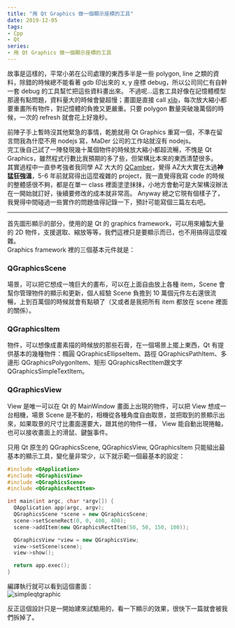 ```yaml
---
title: "用 Qt Graphics 做一個顯示座標的工具"
date: 2019-12-05
tags:
- Cpp
- Qt
series:
- 用 Qt Graphics 做一個顯示座標的工具 
---
```


故事是這樣的，平常小弟在公司處理的東西多半是一些 polygon, line 之類的資料，除錯的時候總不能看著 gdb 印出來的 x, y 座標 debug，所以公司同仁有自幹一套 debug 的工具幫忙把這些資料畫出來。
不過呢…這套工具好像在記憶體模型那邊有點問題，資料量大的時候會變超慢；畫圖是直接 call [xlib](https://tronche.com/gui/x/xlib/graphics/drawing/)，每次放大縮小都要重畫所有物件，對記憶體的負擔又更嚴重。只要 polygon 數量突破幾萬個的時候，一次的 refresh 就會花上好幾秒。  
<!--more-->

前陣子手上暫時沒其他緊急的事情，乾脆就用 Qt Graphics 重寫一個，不準在留言問我為什麼不用 nodejs 寫，MaDer 公司的工作站就沒有 nodejs。  
完工後自己試了一陣發現幾十萬個物件的時候放大縮小都超流暢，不愧是 Qt Graphics，雖然程式行數比我預期的多了些，但架構比本來的東西清楚很多。  
其實過程中一直參考強者我同學 AZ 大大的 [QCamber](https://github.com/aitjcize/QCamber)，覺得 AZ大大實在太過**神猛狂強溫**，5-6 年前就寫得出這麼複雜的 project，我一直覺得我寫 code 的時候的整體感很不夠，都是在單一 class 裡面塗塗抹抹，小地方會動可是大架構沒辦法在一開始就訂好，後續要修改的成本就非常高。 Anyway 總之它現有個樣子了，我覺得中間碰過一些實作的問題值得記錄一下，預計可能寫個三篇左右吧。  

----

首先圖形顯示的部分，使用的是 Qt 的 graphics framework，可以用來繪製大量的 2D 物件，支援選取、縮放等等，我們這裡只是要顯示而已，也不用搞得這麼複雜。  
Graphics framework 裡的三個基本元件就是：  

### QGraphicsScene
場景，可以把它想成一塊巨大的畫布，可以在上面自由放上各種 item，Scene 會幫你管理物件的顯示和更新，個人經驗 Scene 負擔到 10 萬個元件左右還很流暢，上到百萬個的時候就會有點頓了（又或者是我把所有 item 都放在 scene 裡面的關係）。
### QGraphicsItem
物件，可以想像成畫素描的時候放的那些石膏，在一個場景上擺上東西，Qt 有提供基本的幾種物件：橢圓 QGraphicsEllipseItem、路徑 QGraphicsPathItem、多邊形 QGraphicsPolygonItem、矩形 QGraphicsRectItem跟文字 QGraphicsSimpleTextItem。
### QGraphicsView
View 是唯一可以在 Qt 的 MainWindow 畫面上出現的物件，可以把 View 想成一台相機，場景 Scene 是不動的，相機從各種角度自由取景，並把取到的景顯示出來，如果取景的尺寸比畫面還要大，跟其他的物件一樣， View 能自動出現捲軸，也可以接收畫面上的滑鼠、鍵盤事件。

只用 Qt 原生的 QGraphicsScene, QGraphicsView, QGraphicsItem 只能組出最基本的顯示工具，變化量非常少，以下就示範一個最基本的設定：  
```cpp
#include <QApplication>
#include <QGraphicsView>
#include <QGraphicsScene>
#include <QGraphicsRectItem>

int main(int argc, char *argv[]) {
  QApplication app(argc, argv);
  QGraphicsScene *scene = new QGraphicsScene;
  scene->setSceneRect(0, 0, 400, 400);
  scene->addItem(new QGraphicsRectItem(50, 50, 150, 100));

  QGraphicsView *view = new QGraphicsView;
  view->setScene(scene);
  view->show();

  return app.exec();
}
```

編譯執行就可以看到這個畫面：   
![simpleqtgraphic](/images/qtpoly/qtpoly_simple.png)

反正這個設計只是一開始建來試驗用的，看一下顯示的效果，很快下一篇就會被我們拆掉了。 